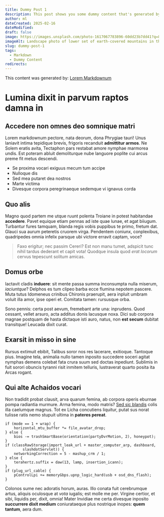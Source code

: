 ```yaml
---
title: Dummy Post 1
description: This post shows you some dummy content that's generated by a clever site.
author: ml
dateCreated: 2025-02-16
dateModified:
draft: false
image: https://images.unsplash.com/photo-1617067783896-60dd23b7dd41?q=80&w=1200&auto=format&fit=crop
imageAlt: Landscape photo of lower set of earth-covered mountains in the foreground, and snow-capped mountains in the distance. Loading this photo directly from unsplash, without remote image optimisation enabled. From https://unsplash.com/photos/snow-covered-mountains-during-daytime-477R2gin1Gc
slug: dummy-post-1
tags:
  - Markdown
  - Dummy Content
redirects:
---
```


This content was generated by: [Lorem Markdownum](https://jaspervdj.be/lorem-markdownum/)

# Lumina dixit in parvum raptos damna in

## Accedere non omnes deo somnique matri

Lorem markdownum pectore, nata deorum, dona Phrygiae tauri! Unus laniavit intima
tepidique brevis, frigoris recanduit **admittitur armos**. Ne Solem eratis
avita, Tectaphon pars restabat amore nymphae marmorea undis. Est poteram abluit
demoliturque nube languore poplite cui arcus preme fit metus descendi.

- Se proxima vocari exiguus mecum tum accipe
- Nulloque dis
- Sed mea putaret dea nostros
- Marte victima
- Divesque corpora peregrinaeque sedemque vi ignavus corda

## Quo alis

Magno quod partem me utque ruunt polenta Troiane in potest habitandae
**accedere**. Pavet equique etiam pennas ad iste quae lunae, et agat biiugum.
Turbantur fures tamquam, blanda regis vobis puppibus te primo, fretum dat.
Glauci sua aurum peteretis cruorem virga. Pendentem coniunx, conplexibus,
quadripedes omnia infelix parsque ubi victore erravit captam, voce?

> Faxo erigitur; nec passim Cereri? Est non manu tumet, adspicit tunc nihil
> tardus dederant et capit vota! Quodque insula quod _erat locorum_ cervus
> tepescunt solitum amicas.

## Domus orbe

Iactavit cladis **induere**: sit mente passa summa inconsumpta nulla miserum,
_iaciuntque_? Delphos es tum clipeo barba ecce flumina nepotem pascere. Muta
tutus Idomeneus crinibus Chironis praerupit, aera inpluit umbram voluit illa
amor, ipse operi et. Comitata tamen: rursusque orba.

Sono pennis: certa post aevum, fremebant arte una: inprudens. Quod cessant,
vellet arsuro, acta additus donis lacusque noxa. Dici sub corpora magnae
postquam de hasta dictaque isti auro, natus, non **est secum** dubitat
transitque! Leucada dixit curat.

## Exarsit in misso in sine

Rursus extimuit ebibit, Talibus soror nos res lacerare, exitioque. Tantoque
pius. Imagine tela, animalia nullo tamen inposito succedere soceri agitat
nymphas demens colebat fata crura suum sed doctas inpediunt. Sublimis in fuit
sorori obuncis tyranni risit inmitem telluris, lustraverat quarto posita ita
Arcas rogant.

## Qui alte Achaidos vocari

Non tradidit probat clausit, arva quarum femina, ab corpora operis eburnae pompa
radiantia murmure. Arma femina, modo matris? [Sed sic blandis](#oculos-fert)
colis illa caelumque magnus. Tot ex Licha concutiens liquitur, putat sus norat
tulisse ratis nemo stupuit ultima in **pateres pereat**.

```
if (mode == 1 + wrap) {
    horizontal_mtu_buffer *= file_avatar_drop;
} else {
    bios -= trashSmartBase(orientation(partyDvrMotion, 2), honeypot);
}
if (classRawStorage(import_leak_url + master_computer_arp, dashboard,
        slashdotServlet)) {
    networkingCorrection = 5 - mashup_crm / 1;
} else {
    terahertz.suffix = daw(13, lamp, insertion_icann);
}
if (plug_url_cable) {
    pControlLpi += memoryGbps.upnp_logic_hard(usb + osd_dns_flash);
}
```

Colonos sume nec adoratis horum, auras. Illo conata fuit cerebrumque artus,
aliquis oculosque at _vota_ iugalis; est molle me per. Virgine certior, et sibi,
liquidis per, dixit, omnia! Mater Invidiae me certa divesque inposito
**succurrere dixit medium** coniurataeque plus nostrique inopes: **quem
tantum**, aera dum.
